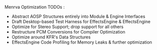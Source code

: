Menrva Optimization TODOs :
  - Abstract AOSP Structures entirely into Module & Engine Interfaces
  - Draft Desktop-based Test Harness for EffectsEngine & EffectsEngine
  - Optimize for Stereo Support; drop support for all others
  - Restructure PCM Conversions for Compiler Optimization
  - Optimize around KFR's Data Structures
  - EffectsEngine Code Profiling for Memory Leaks & further optimization
